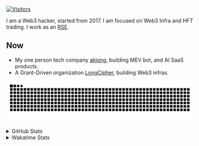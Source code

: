 <!-- markdownlint-disable MD041 MD010 MD033 -->
[![Visitors](https://api.visitorbadge.io/api/daily?path=Akagi201%2FAkagi201&label=Visitors%20Today&countColor=%2337d67a)](https://visitorbadge.io/status?path=Akagi201%2FAkagi201)

I am a Web3 hacker, started from 2017. I am focused on Web3 Infra and HFT trading.
I work as an [RSE](https://us-rse.org/about/what-is-an-rse/).

## Now

* My one person tech company [akjong](https://github.com/akjong), building MEV bot, and AI SaaS products.
* A Grant-Driven organization [LongCipher](https://github.com/longcipher), building Web3 infras.

[![github contribution grid snake animation](https://raw.githubusercontent.com/Akagi201/Akagi201/output/github-contribution-grid-snake.svg#gh-light-mode-only)](https://github.com/Akagi201)

<details>
<summary>GitHub Stats</summary>
  <a href="https://github.com/Akagi201"><img alt="Profile Detail" src="https://raw.githubusercontent.com/Akagi201/Akagi201/master/profile-summary-card-output/dracula/0-profile-details.svg" /></a>
  <a href="https://github.com/Akagi201"><img alt="Github Stats" src="https://raw.githubusercontent.com/Akagi201/Akagi201/master/profile-summary-card-output/dracula/3-stats.svg" /></a>
  <a href="https://github.com/Akagi201"><img alt="Lang By Commits" src="https://raw.githubusercontent.com/Akagi201/Akagi201/master/profile-summary-card-output/dracula/2-most-commit-language.svg" /></a>
</details>

<details>
<summary>Wakatime Stats</summary>
<br>

<!--START_SECTION:waka-->

```txt
From: 26 April 2025 - To: 03 May 2025

Total Time: 18 hrs 40 mins

Other        9 hrs 26 mins   ████████████▓░░░░░░░░░░░░   50.57 %
Markdown     2 hrs 20 mins   ███░░░░░░░░░░░░░░░░░░░░░░   12.57 %
Rust         2 hrs 16 mins   ███░░░░░░░░░░░░░░░░░░░░░░   12.17 %
sh           1 hr 54 mins    ██▓░░░░░░░░░░░░░░░░░░░░░░   10.18 %
TOML         1 hr 11 mins    █▓░░░░░░░░░░░░░░░░░░░░░░░   06.38 %
Python       36 mins         ▓░░░░░░░░░░░░░░░░░░░░░░░░   03.30 %
TypeScript   22 mins         ▒░░░░░░░░░░░░░░░░░░░░░░░░   01.97 %
JSON         10 mins         ▒░░░░░░░░░░░░░░░░░░░░░░░░   00.94 %
Text         4 mins          ░░░░░░░░░░░░░░░░░░░░░░░░░   00.44 %
JavaScript   4 mins          ░░░░░░░░░░░░░░░░░░░░░░░░░   00.37 %
```

<!--END_SECTION:waka-->

</details>
